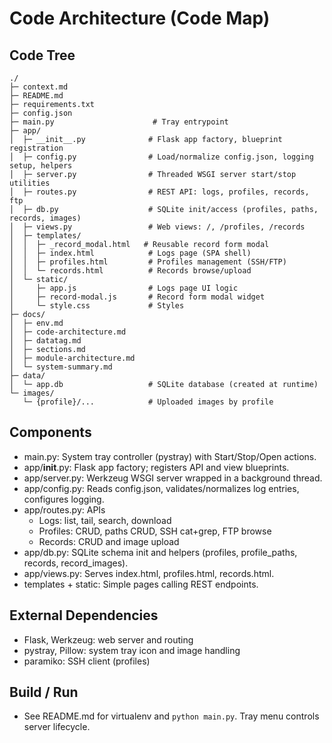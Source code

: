 <!--
Synced context header from context.md
CTX_MAIN_TOPIC: SSH Log Tools
CTX_PROFILE: dev
CTX_LANG: en
CTX_DIAGRAM_STYLE: default
CTX_MERMAID_THEME: neutral
CTX_PRIORITY_MODE: recent-first
-->

# Code Architecture (Code Map)

## Code Tree
```
./
├─ context.md
├─ README.md
├─ requirements.txt
├─ config.json
├─ main.py                      # Tray entrypoint
├─ app/
│  ├─ __init__.py              # Flask app factory, blueprint registration
│  ├─ config.py                # Load/normalize config.json, logging setup, helpers
│  ├─ server.py                # Threaded WSGI server start/stop utilities
│  ├─ routes.py                # REST API: logs, profiles, records, ftp
│  ├─ db.py                    # SQLite init/access (profiles, paths, records, images)
│  ├─ views.py                 # Web views: /, /profiles, /records
│  ├─ templates/
│  │  ├─ _record_modal.html   # Reusable record form modal
│  │  ├─ index.html            # Logs page (SPA shell)
│  │  ├─ profiles.html         # Profiles management (SSH/FTP)
│  │  └─ records.html          # Records browse/upload
│  └─ static/
│     ├─ app.js                # Logs page UI logic
│     ├─ record-modal.js       # Record form modal widget
│     └─ style.css             # Styles
├─ docs/
│  ├─ env.md
│  ├─ code-architecture.md
│  ├─ datatag.md
│  ├─ sections.md
│  ├─ module-architecture.md
│  └─ system-summary.md
├─ data/
│  └─ app.db                   # SQLite database (created at runtime)
└─ images/
   └─ {profile}/...            # Uploaded images by profile
```

## Components
- main.py: System tray controller (pystray) with Start/Stop/Open actions.
- app/__init__.py: Flask app factory; registers API and view blueprints.
- app/server.py: Werkzeug WSGI server wrapped in a background thread.
- app/config.py: Reads config.json, validates/normalizes log entries, configures logging.
- app/routes.py: APIs
  - Logs: list, tail, search, download
  - Profiles: CRUD, paths CRUD, SSH cat+grep, FTP browse
  - Records: CRUD and image upload
- app/db.py: SQLite schema init and helpers (profiles, profile_paths, records, record_images).
- app/views.py: Serves index.html, profiles.html, records.html.
- templates + static: Simple pages calling REST endpoints.

## External Dependencies
- Flask, Werkzeug: web server and routing
- pystray, Pillow: system tray icon and image handling
- paramiko: SSH client (profiles)

## Build / Run
- See README.md for virtualenv and `python main.py`. Tray menu controls server lifecycle.
